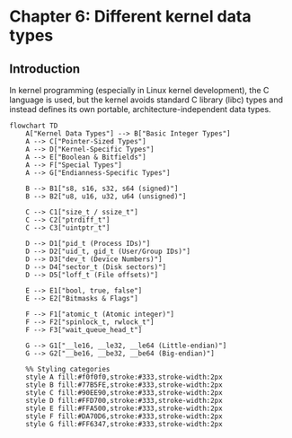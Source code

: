 # Chapter 6: Different kernel data types

## Introduction
In kernel programming (especially in Linux kernel development), the C language is used, but the kernel avoids standard C library (libc) types and instead defines its own portable, architecture-independent data types.

```mermaid
flowchart TD
    A["Kernel Data Types"] --> B["Basic Integer Types"]
    A --> C["Pointer-Sized Types"]
    A --> D["Kernel-Specific Types"]
    A --> E["Boolean & Bitfields"]
    A --> F["Special Types"]
    A --> G["Endianness-Specific Types"]

    B --> B1["s8, s16, s32, s64 (signed)"]
    B --> B2["u8, u16, u32, u64 (unsigned)"]

    C --> C1["size_t / ssize_t"]
    C --> C2["ptrdiff_t"]
    C --> C3["uintptr_t"]

    D --> D1["pid_t (Process IDs)"]
    D --> D2["uid_t, gid_t (User/Group IDs)"]
    D --> D3["dev_t (Device Numbers)"]
    D --> D4["sector_t (Disk sectors)"]
    D --> D5["loff_t (File offsets)"]

    E --> E1["bool, true, false"]
    E --> E2["Bitmasks & Flags"]

    F --> F1["atomic_t (Atomic integer)"]
    F --> F2["spinlock_t, rwlock_t"]
    F --> F3["wait_queue_head_t"]

    G --> G1["__le16, __le32, __le64 (Little-endian)"]
    G --> G2["__be16, __be32, __be64 (Big-endian)"]

    %% Styling categories
    style A fill:#f0f0f0,stroke:#333,stroke-width:2px
    style B fill:#77B5FE,stroke:#333,stroke-width:2px
    style C fill:#90EE90,stroke:#333,stroke-width:2px
    style D fill:#FFD700,stroke:#333,stroke-width:2px
    style E fill:#FFA500,stroke:#333,stroke-width:2px
    style F fill:#DA70D6,stroke:#333,stroke-width:2px
    style G fill:#FF6347,stroke:#333,stroke-width:2px

```